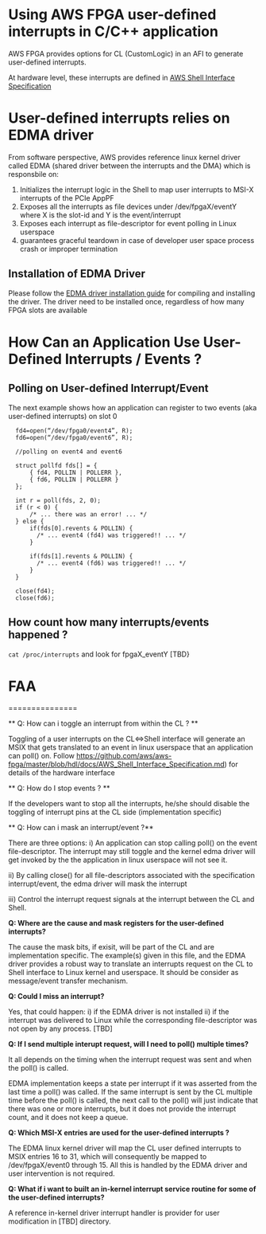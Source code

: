 # Using AWS FPGA user-defined interrupts in C/C++ application

AWS FPGA provides options for CL (CustomLogic) in an AFI to generate user-defined interrupts.

At hardware level, these interrupts are defined in [AWS Shell Interface Specification](https://github.com/aws/aws-fpga/master/blob/hdl/docs/AWS_Shell_Interface_Specification.md)

# User-defined interrupts relies on EDMA driver

From software perspective, AWS provides reference linux kernel driver called EDMA (shared driver between the interrupts and the DMA) which is responsbile on:
1) Initializes the interrupt logic in the Shell to map user interrupts to MSI-X interrupts of the PCIe AppPF
2) Exposes all the interrupts as file devices under /dev/fpgaX/eventY where X is the slot-id and Y is the event/interrupt
3) Exposes each interrupt as file-descriptor for event polling in Linux userspace
4) guarantees graceful teardown in case of developer user space process crash or improper termination

## Installation of EDMA Driver

Please follow the [EDMA driver installation guide](./edma.md) for compiling and installing the driver.
The driver need to be installed once, regardless of how many FPGA slots are available



#  How Can an Application Use User-Defined Interrupts / Events ?



## Polling on User-defined Interrupt/Event

The next example shows how an application can register to two events (aka user-defined interrupts) on slot 0

```
  fd4=open(“/dev/fpga0/event4”, R);
  fd6=open(“/dev/fpga0/event6”, R);

  //polling on event4 and event6

  struct pollfd fds[] = {
      { fd4, POLLIN | POLLERR },
      { fd6, POLLIN | POLLERR }
  };

  int r = poll(fds, 2, 0);
  if (r < 0) {
      /* ... there was an error! ... */
  } else {
      if(fds[0].revents & POLLIN) {
        /* ... event4 (fd4) was triggered!! ... */
      }
  
      if(fds[1].revents & POLLIN) {
        /* ... event4 (fd6) was triggered!! ... */
      }
  }

  close(fd4);
  close(fd6);
```


## How count how many interrupts/events happened ?

  `cat /proc/interrupts`   and look for fpgaX_eventY  [TBD}


# FAA
===============



** Q: How can i toggle an interrupt from within the CL ? **

Toggling of a user interrupts on the CL<=>Shell interface will generate an MSIX that gets translated to an event in linux userspace that an application can poll() on. Follow https://github.com/aws/aws-fpga/master/blob/hdl/docs/AWS_Shell_Interface_Specification.md) for details of the hardware interface



** Q: How do I stop events ? **

If the developers want to stop all the interrupts, he/she should disable the toggling of interrupt pins at the CL side (implementation specific)



** Q: How can i mask an interrupt/event ?**

There are three options:
i) An application can stop calling poll() on the event file-descriptor. The interrupt may still toggle and the kernel edma driver will get invoked by the the application in linux userspace will not see it.

ii) By calling close() for all file-descriptors associated with the specification interrupt/event, the edma driver will mask the interrupt

iii) Control the interrupt request signals at the interrupt between the CL and Shell.



**Q: Where are the cause and mask registers for the user-defined interrupts?**

The cause the mask bits, if exisit, will be part of the CL and are implementation specific. The example(s) given in this file, and the EDMA driver provides a robust way to translate an interrupts request on the CL to Shell interface to Linux kernel and userspace. It should be consider as message/event transfer mechanism.



**Q: Could I miss an interrupt?**

Yes, that could happen: 
i) if the EDMA driver is not installed
ii) if the interrupt was delivered to Linux while the corresponding file-descriptor was not open by any process.
[TBD]



**Q: If I send multiple interupt request, will I need to poll() multiple times?**

It all depends on the timing when the interrupt request was sent and when the poll() is called.

EDMA implementation keeps a state per interrupt if it was asserted from the last time a poll() was called.  If the same interrupt is sent by the CL multiple time before the poll() is called, the next call to the poll() will just indicate that there was one or more interrupts, but it does not provide the interrupt count, and it does not keep a queue.



**Q: Which MSI-X entries are used for the user-defined interrupts ?**

The EDMA linux kernel driver will map the CL user defined interrupts to MSIX entries 16 to 31, which will consequently be mapped to /dev/fpgaX/event0 through 15.  All this is handled by the EDMA driver and user intervention is not required.



**Q: What if i want to built an in-kernel interrupt service routine for some of the user-defined interrupts?** 

A reference in-kernel driver interrupt handler is provider for user modification in [TBD] directory.
